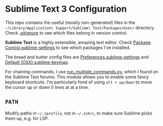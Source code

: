 # Sublime Text 3 Configuration

This repo contains the useful (mostly non-generated) files in the `~/Library/Application\ Support/Sublime\ Text/Packages/User/` directory. Check [.gitignore](.gitignore) to see which files belong in version control.

**Sublime Text** is a highly extensible, amazing text editor. Check [Package Control.sublime-settings](Package%20Control.sublime-settings) to see which packages I've installed.

The bread and butter config files are [Preferences.sublime-settings](Preferences.sublime-settings) and [Default (OSX).sublime-keymap](<Default%20(OSX).sublime-keymap>).

For chaining commands, I use [run_multiple_commands.py](run_multiple_commands.py), which I found on the Sublime Text forums. This module allows you to enable some fancy keyboard shortcuts. I'm particularly fond of using `alt + up/down` to move the cursor up or down 5 lines at at a time.

## `PATH`

Modify paths in `~/.zprofile`, not in `~/.zshrc`, to make sure Sublime picks them up, e.g. for LSP.
